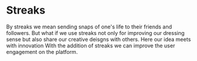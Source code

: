 # Streaks
By streaks we mean sending snaps of one's life to their friends and followers.
But what if we use streaks not only for improving our dressing sense but also share our creative deisgns with others.
Here our idea meets with innovation 
With the addition of streaks we can improve the user engagement on the platform.
